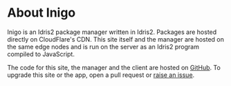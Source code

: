
# About Inigo

Inigo is an Idris2 package manager written in Idris2. Packages are hosted directly on CloudFlare's CDN. This site itself and the manager are hosted on the same edge nodes and is run on the server as an Idris2 program compiled to JavaScript.

The code for this site, the manager and the client are hosted on [GitHub](https://github.com/hayesgm/inigo). To upgrade this site or the app, open a pull request or [raise an issue](https://github.com/hayesgm/inigo/issues).
